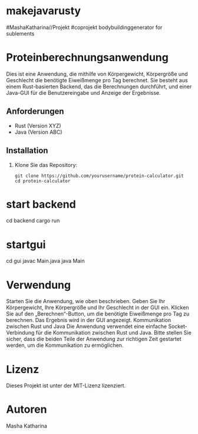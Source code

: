 # makejavarusty
#MashaKatharina//Projekt
#coprojekt bodybuildinggenerator for sublements

# Proteinberechnungsanwendung

Dies ist eine Anwendung, die mithilfe von Körpergewicht, Körpergröße und Geschlecht die benötigte Eiweißmenge pro Tag berechnet. Sie besteht aus einem Rust-basierten Backend, das die Berechnungen durchführt, und einer Java-GUI für die Benutzereingabe und Anzeige der Ergebnisse.

## Anforderungen

- Rust (Version XYZ)
- Java (Version ABC)

## Installation

1. Klone Sie das Repository:

   ```shell
   git clone https://github.com/yourusername/protein-calculator.git
   cd protein-calculator
   
# start backend
cd backend
cargo run

# startgui
cd gui
javac Main.java
java Main

# Verwendung
Starten Sie die Anwendung, wie oben beschrieben.
Geben Sie Ihr Körpergewicht, Ihre Körpergröße und Ihr Geschlecht in der GUI ein.
Klicken Sie auf den „Berechnen“-Button, um die benötigte Eiweißmenge pro Tag zu berechnen.
Das Ergebnis wird in der GUI angezeigt.
Kommunikation zwischen Rust und Java
Die Anwendung verwendet eine einfache Socket-Verbindung für die Kommunikation zwischen Rust und Java. Bitte stellen Sie sicher, dass die beiden Teile der Anwendung zur richtigen Zeit gestartet werden, um die Kommunikation zu ermöglichen.

# Lizenz
Dieses Projekt ist unter der MIT-Lizenz lizenziert. 

# Autoren
Masha Katharina





